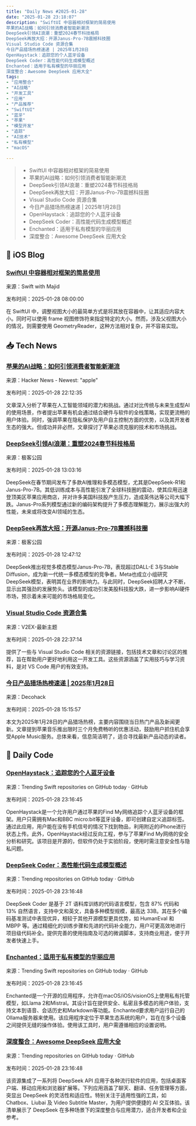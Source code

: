 ```yaml
---
title: "Daily News #2025-01-28"
date: "2025-01-28 23:18:07"
description: "SwiftUI 中容器相对框架的简易使用
苹果的AI战略：如何引领消费者智能新潮流
DeepSeek引领AI浪潮：重塑2024春节科技格局
DeepSeek再放大招：开源Janus-Pro-7B震撼科技圈
Visual Studio Code 资源合集
今日产品猎场热榜速递 | 2025年1月28日
OpenHaystack：追踪您的个人蓝牙设备
DeepSeek Coder：高性能代码生成模型概述
Enchanted：适用于私有模型的华丽应用
深度整合：Awesome DeepSeek 应用大全"
tags: 
- "应用整合"
- "AI战略"
- "开发工具"
- "应用"
- "产品推荐"
- "SwiftUI"
- "蓝牙"
- "苹果"
- "模型开发"
- "追踪"
- "AI技术"
- "私有模型"
- "macOS"

---
```


> - SwiftUI 中容器相对框架的简易使用
> - 苹果的AI战略：如何引领消费者智能新潮流
> - DeepSeek引领AI浪潮：重塑2024春节科技格局
> - DeepSeek再放大招：开源Janus-Pro-7B震撼科技圈
> - Visual Studio Code 资源合集
> - 今日产品猎场热榜速递 | 2025年1月28日
> - OpenHaystack：追踪您的个人蓝牙设备
> - DeepSeek Coder：高性能代码生成模型概述
> - Enchanted：适用于私有模型的华丽应用
> - 深度整合：Awesome DeepSeek 应用大全

## 🍎 iOS Blog

### [SwiftUI 中容器相对框架的简易使用](https://swiftwithmajid.com/2025/01/28/container-relative-frames-in-swiftui/)

来源：Swift with Majid

发布时间：2025-01-28 08:00:00

在 SwiftUI 中，调整视图大小的最简单方式是将其放在容器中，让其适应内容大小。同时可以使用 frame 视图修饰符来指定特定的大小。然而，涉及父视图大小的情况，则需要使用 GeometryReader，这种方法相对复杂，并不容易实现。

## 📥 Tech News

### [苹果的AI战略：如何引领消费者智能新潮流](https://www.chipstrat.com/p/apples-ai-strategy)

来源：Hacker News - Newest: "apple"

发布时间：2025-01-28 22:12:35

文章深入分析了苹果在人工智能领域的潜力和挑战。通过对比传统与未来生成型AI的使用场景，作者提出苹果有机会通过结合硬件与软件的全栈策略，实现更流畅的用户体验。同时，强调苹果在隐私保护及用户自主控制方面的优势，以及其开发者生态的强大。但成功并非必然，文章探讨了苹果必须克服的技术和市场挑战。

### [DeepSeek引领AI浪潮：重塑2024春节科技格局](http://www.geekpark.net/news/345682)

来源：极客公园

发布时间：2025-01-28 13:03:16

DeepSeek在春节期间发布了多款AI推理和多模态模型，尤其是DeepSeek-R1和Janus-Pro-7B。其低训练成本与高性能引发了全球科技圈的震动，使其应用迅速登顶美区苹果应用商店，并对许多美国科技股产生压力，造成英伟达等公司大幅下跌。Janus-Pro系列模型通过新的编码架构提升了多模态理解能力，展示出强大的性能，未来或将改变AI领域的生态。

### [DeepSeek再放大招：开源Janus-Pro-7B震撼科技圈](http://www.geekpark.net/news/345681)

来源：极客公园

发布时间：2025-01-28 12:47:12

DeepSeek推出视觉多模态模型Janus-Pro-7B，表现超过DALL-E 3与Stable Diffusion，成为新一代统一多模态模型的竞争者。Meta也成立小组研究DeepSeek模型，表明其在业界的影响力。与此同时，DeepSeek招聘人才不断，显示出其强劲的发展势头。该模型的成功引发美股科技股大跌，进一步影响AI硬件市场，预示着未来可能的市场格局变化。

### [Visual Studio Code 资源合集](https://www.v2ex.com/t/1108232)

来源：V2EX-最新主题

发布时间：2025-01-28 22:37:14

提供了一些与 Visual Studio Code 相关的资源链接，包括技术文章和讨论区的推荐，旨在帮助用户更好地利用这一开发工具。这些资源涵盖了实用技巧与学习资料，是对 VS Code 用户的有效支持。

### [今日产品猎场热榜速递 | 2025年1月28日](https://decohack.com/producthunt-daily-2025-01-28/)

来源：Decohack

发布时间：2025-01-28 15:15:57

本文为2025年1月28日的产品猎场热榜，主要内容围绕当日热门产品及新闻更新。文章提到苹果音乐推出限时三个月免费畅听的优惠活动，鼓励用户抓住机会享受Apple Music服务。总体来看，信息简洁明了，适合寻找最新产品动态的读者。

## 💾 Daily Code

### [OpenHaystack：追踪您的个人蓝牙设备](https://github.com/seemoo-lab/openhaystack)

来源：Trending Swift repositories on GitHub today · GitHub

发布时间：2025-01-28 23:16:45

OpenHaystack是一个允许用户通过苹果的Find My网络追踪个人蓝牙设备的框架。用户只需拥有Mac和BBC micro:bit等蓝牙设备，即可创建自定义追踪标签。通过此应用，用户能在没有手机信号的情况下找到物品，利用附近的iPhone进行状态上传。此外，OpenHaystack经过反向工程，参与了苹果Find My网络的安全分析和研究。该项目是开源的，但软件仍处于实验阶段，使用时需注意安全性与隐私问题。

### [DeepSeek Coder：高性能代码生成模型概述](https://github.com/deepseek-ai/DeepSeek-Coder)

来源：Trending repositories on GitHub today · GitHub

发布时间：2025-01-28 23:16:48

DeepSeek Coder 是基于 2T 语料库训练的代码语言模型，包含 87% 代码和 13% 自然语言，支持中文和英文，具备多种模型规模，最高达 33B。其在多个编码基准测试中表现优异，相较于其他开源模型更具优势，如 HumanEval 和 MBPP 等。通过精细化的训练步骤和先进的代码补全能力，用户可更高效地进行项目级代码补全。提供完善的使用指南及可选的微调脚本，支持商业用途，便于开发者快速上手。

### [Enchanted：适用于私有模型的华丽应用](https://github.com/gluonfield/enchanted)

来源：Trending Swift repositories on GitHub today · GitHub

发布时间：2025-01-28 23:16:45

Enchanted是一个开源的应用程序，允许在macOS/iOS/visionOS上使用私有托管模型，如Llama 2和Mistral。其设计旨在提供安全、私密且多模态的用户体验，支持文本到语音、会话历史和Markdown等功能。Enchanted要求用户运行自己的Ollama服务器来使用。该应用程序定位于苹果生态系统的用户，旨在在多个设备之间提供无缝的操作体验。使用该工具时，用户需遵循相应的设置说明。

### [深度整合：Awesome DeepSeek 应用大全](https://github.com/deepseek-ai/awesome-deepseek-integration)

来源：Trending repositories on GitHub today · GitHub

发布时间：2025-01-28 23:16:48

该资源集成了一系列将 DeepSeek API 应用于各种流行软件的应用，包括桌面客户端、移动应用和浏览器扩展等。下列应用涵盖了聊天、翻译、任务管理等方面，突显出 DeepSeek 的灵活性和适应性。特别关注于适用性强的工具，如 Chatbox、Liubai 及 Video Subtitle Master，为用户提供便捷的 AI 交互体验。该清单展示了 DeepSeek 在多种场景下的深度整合与应用潜力，适合开发者和企业参考。
